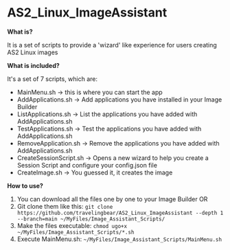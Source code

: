 # AS2_Linux_ImageAssistant

**What is?**

It is a set of scripts to provide a 'wizard' like experience for users creating AS2 Linux images

**What is included?**

It's a set of 7 scripts, which are:
   - MainMenu.sh -> this is where you can start the app
   - AddApplications.sh -> Add applications you have installed in your Image Builder
   - ListApplications.sh -> List the applications you have added with AddApplications.sh
   - TestApplications.sh -> Test the applications you have added with AddApplications.sh
   - RemoveApplication.sh -> Remove the applications you have added with AddApplications.sh
   - CreateSessionScript.sh -> Opens a new wizard to help you create a Session Script and configure your config.json file
   - CreateImage.sh -> You guessed it, it creates the image

**How to use?**

  1. You can download all the files one by one to your Image Builder OR
  2. Git clone them like this: ```git clone https://github.com/travelingbear/AS2_Linux_ImageAssistant --depth 1 --branch=main ~/MyFiles/Image_Assistant_Scripts/```
  3. Make the files executable: ```chmod ugo+x ~/MyFiles/Image_Assistant_Scripts/*.sh```
  4. Execute MainMenu.sh: ```~/MyFiles/Image_Assistant_Scripts/MainMenu.sh```

